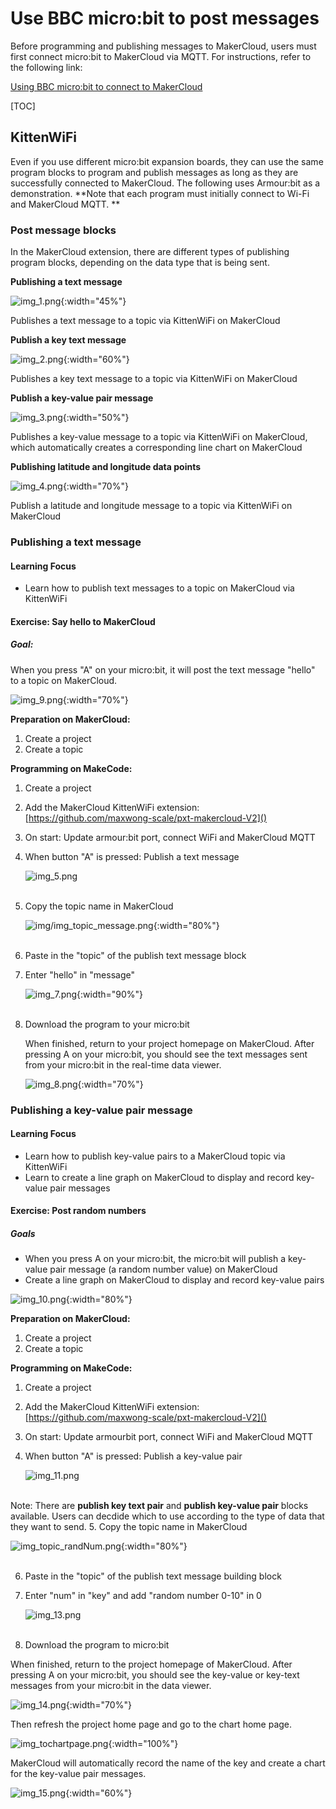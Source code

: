 # Use BBC micro:bit to post messages
Before programming and publishing messages to MakerCloud, users must first connect micro:bit to MakerCloud via MQTT. For instructions, refer to the following link:

[Using BBC micro:bit to connect to MakerCloud](../../ch4_connect/microbit/connect_microbit.md)

[TOC]

## KittenWiFi
Even if you use different micro:bit expansion boards, they can use the same program blocks to program and publish messages as long as they are successfully connected to MakerCloud. The following uses Armour:bit as a demonstration.
**Note that each program must initially connect to Wi-Fi and MakerCloud MQTT. **
### Post message blocks
In the MakerCloud extension, there are different types of publishing program blocks, depending on the data type that is being sent.

**Publishing a text message**

![img_1.png](img/img_1.png){:width="45%"}

Publishes a text message to a topic via KittenWiFi on MakerCloud

**Publish a key text message**

![img_2.png](img/img_2.png){:width="60%"}

Publishes a key text message to a topic via KittenWiFi on MakerCloud

**Publish a  key-value pair message**

![img_3.png](img/img_3.png){:width="50%"}

Publishes a key-value message to a topic via KittenWiFi on MakerCloud, which automatically creates a corresponding line chart on MakerCloud

**Publishing latitude and longitude data points**

![img_4.png](img/img_4.png){:width="70%"}

Publish a latitude and longitude message to a topic via KittenWiFi on MakerCloud

### Publishing a text message
#### Learning Focus
- Learn how to publish text messages to a topic on MakerCloud via KittenWiFi
#### Exercise: Say hello to MakerCloud
##### Goal:
When you press "A" on your micro:bit, it will post the text message "hello" to a topic on MakerCloud.

![img_9.png](img/img_9.png){:width="70%"}

**Preparation on MakerCloud:**

1. Create a project
2. Create a topic

**Programming on MakeCode:**

1. Create a project
2. Add the MakerCloud KittenWiFi extension:
   [https://github.com/maxwong-scale/pxt-makercloud-V2]()
3. On start:
   Update armour:bit port, connect WiFi and MakerCloud MQTT
4. When button "A" is pressed:
   Publish a text message
   
   ![img_5.png](img/img_5.png)
   </br></br>
5. Copy the topic name in MakerCloud
   
   ![img/img_topic_message.png](img/img_topic_message.png){:width="80%"}
   </br></br>
   
6. Paste in the "topic" of the publish text message block
7. Enter "hello" in "message"
   
   ![img_7.png](img/img_7.png){:width="90%"}
   </br></br>
8. Download the program to your micro:bit
   
   When finished, return to your project homepage on MakerCloud.
   After pressing A on your micro:bit, you should see the text messages sent from your micro:bit in the real-time data viewer.
   
   ![img_8.png](img/img_8.png){:width="70%"}

### Publishing a key-value pair message
#### Learning Focus
- Learn how to publish key-value pairs to a MakerCloud topic via KittenWiFi
- Learn to create a line graph on MakerCloud to display and record key-value pair messages

#### Exercise: Post random numbers
##### Goals
- When you press A on your micro:bit, the micro:bit will publish a key-value pair message (a random number value) on MakerCloud
- Create a line graph on MakerCloud to display and record key-value pairs

![img_10.png](img/img_10.png){:width="80%"}

**Preparation on MakerCloud:**

1. Create a project
2. Create a topic

**Programming on MakeCode:**

1. Create a project
2. Add the MakerCloud KittenWiFi extension:
   [https://github.com/maxwong-scale/pxt-makercloud-V2]()
3. On start:
   Update armourbit port, connect WiFi and MakerCloud MQTT
4. When button "A" is pressed:
   Publish a key-value pair
   
   ![img_11.png](img/img_11.png)
   </br></br>
   
Note: There are **publish key text pair** and **publish key-value pair** blocks available. Users can decdide which to use according to the type of data that they want to send.
5. Copy the topic name in MakerCloud
   
   ![img_topic_randNum.png](img/img_topic_randNum.png){:width="80%"}
   </br></br>
   
6. Paste in the "topic" of the publish text message building block
7. Enter "num" in "key" and add "random number 0-10" in 0
   
   ![img_13.png](img/img_13.png)
   </br></br>
   
8. Download the program to micro:bit
   
When finished, return to the project homepage of MakerCloud. 
After pressing A on your micro:bit, you should see the key-value or key-text messages from your micro:bit in the data viewer.

   ![img_14.png](img/img_14.png){:width="70%"}

Then refresh the project home page and go to the chart home page.

![img_tochartpage.png](img/img_tochartpage.png){:width="100%"}

MakerCloud will automatically record the name of the key and create a chart for the key-value pair messages.

![img_15.png](img/img_15.png){:width="60%"}